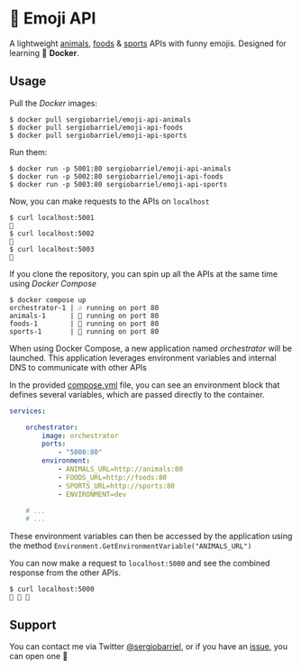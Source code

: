 # 🐒 Emoji API

A lightweight [animals](https://hub.docker.com/repository/docker/sergiobarriel/emoji-api-animals/general), [foods](https://hub.docker.com/repository/docker/sergiobarriel/emoji-api-foods/general) & [sports](https://hub.docker.com/repository/docker/sergiobarriel/emoji-api-sports/general) APIs with funny emojis. Designed for learning 🐋 **Docker**.

## Usage

Pull the *Docker* images:

```shell
$ docker pull sergiobarriel/emoji-api-animals
$ docker pull sergiobarriel/emoji-api-foods
$ docker pull sergiobarriel/emoji-api-sports
```

Run them:

```shell
$ docker run -p 5001:80 sergiobarriel/emoji-api-animals
$ docker run -p 5002:80 sergiobarriel/emoji-api-foods
$ docker run -p 5003:80 sergiobarriel/emoji-api-sports
```

Now, you can make requests to the APIs on `localhost`

```shell
$ curl localhost:5001
🐖
$ curl localhost:5002
🍔
$ curl localhost:5003
🏈
```

If you clone the repository, you can spin up all the APIs at the same time using *Docker Compose*

```shell
$ docker compose up
orchestrator-1 | 🎶 running on port 80
animals-1      | 🐖 running on port 80
foods-1        | 🍔 running on port 80
sports-1       | 🏈 running on port 80
```

When using Docker Compose, a new application named *orchestrator* will be launched. This application leverages environment variables and internal DNS to communicate with other APIs

In the provided [compose.yml](https://github.com/sergiobarriel/emoji-api/blob/main/src/compose.yml) file, you can see an environment block that defines several variables, which are passed directly to the container.
              
```yml
services:

    orchestrator:
        image: orchestrator
        ports:
            - "5000:80"
        environment:
            - ANIMALS_URL=http://animals:80
            - FOODS_URL=http://foods:80
            - SPORTS_URL=http://sports:80
            - ENVIRONMENT=dev

    # ...
    # ...
```

These environment variables can then be accessed by the application using the method `Environment.GetEnvironmentVariable("ANIMALS_URL")`


You can now make a request to `localhost:5000` and see the combined response from the other APIs.

```
$ curl localhost:5000
🐖 🍔 🏈
```

## Support

You can contact me via Twitter [@sergiobarriel](https://twitter.com/sergiobarriel), or if you have an [issue](https://github.com/sergiobarriel/emoji-api/issues), you can open one 🙂
